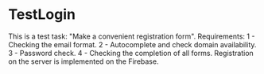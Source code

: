# TestLogin
This is a test task: "Make a convenient registration form". 
Requirements: 1 - Checking the email format. 
2 - Autocomplete and check domain availability. 
3 - Password check. 
4 - Checking the completion of all forms. 
Registration on the server is implemented on the Firebase.
